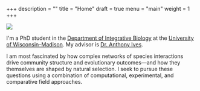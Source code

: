 +++
description = ""
title = "Home"
draft = true
menu = "main"
weight = 1
+++

<!---
My interests lie in population genomics and evolutionary ecology, and I am particularly
fascinated by how ecological (e.g., population dynamics, species interactions) and genomic
processes interact. For my dissertation I am focusing on developing tools for simulating highthroughput
sequencing for populations with complex demographic histories and on the properties
underlying clonal evolution in experimental populations of pea aphids.
-->



<img src="/img/first_gator.jpg" class="center" />


I'm a PhD student in the [Department of Integrative Biology](http://ibio.wisc.edu/) 
at the [University of Wisconsin–Madison](http://www.wisc.edu/). My advisor is 
[Dr. Anthony Ives](http://ives.labs.wisc.edu).

I am most fascinated by how complex networks of species interactions drive community
structure and evolutionary outcomes—and how they themselves are shaped by natural
selection. I seek to pursue these questions using a combination of computational,
experimental, and comparative field approaches.


<!---
Please see above for more information on my previous research,
or click the icons on the left to visit my other pages.
-->